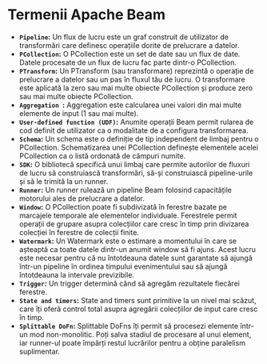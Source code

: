 # Termenii Apache Beam

- **`Pipeline`:** Un flux de lucru este un graf construit de utilizator de transformări care definesc operațiile dorite de prelucrare a datelor.
- **`PCollection`:** O PCollection este un set de date sau un flux de date. Datele procesate de un flux de lucru fac parte dintr-o PCollection.
- **`PTransform`:** Un PTransform (sau transformare) reprezintă o operație de prelucrare a datelor sau un pas în fluxul tău de lucru. O transformare este aplicată la zero sau mai multe obiecte PCollection și produce zero sau mai multe obiecte PCollection.
- **`Aggregation `:** Aggregation este calcularea unei valori din mai multe elemente de input (1 sau mai multe).
- **`User-defined function (UDF)`:** Anumite operații Beam permit rularea de cod definit de utilizator ca o modalitate de a configura transformarea.
- **`Schema`:** Un schema este o definiție de tip independent de limbaj pentru o PCollection. Schematizarea unei PCollection definește elementele acelei PCollection ca o listă ordonată de câmpuri numite.
- **`SDK`:** O bibliotecă specifică unui limbaj care permite autorilor de fluxuri de lucru să construiască transformări, să-și construiască pipeline-urile și să le trimită la un runner.
- **`Runner`:** Un runner rulează un pipeline Beam folosind capacitățile motorului ales de prelucrare a datelor.
- **`Window`:** O PCollection poate fi subdivizată în ferestre bazate pe marcajele temporale ale elementelor individuale. Ferestrele permit operații de grupare asupra colecțiilor care cresc în timp prin divizarea colecției în ferestre de colecții finite.
- **`Watermark`:** Un Watermark este o estimare a momentului în care se așteaptă ca toate datele dintr-un anumit window să fi ajuns. Acest lucru este necesar pentru că nu întotdeauna datele sunt garantate să ajungă într-un pipeline în ordinea timpului evenimentului sau să ajungă întotdeauna la intervale previzibile.
- **`Trigger`:** Un trigger determină când să agregăm rezultatele fiecărei ferestre.
- **`State and timers`:** State and timers sunt primitive la un nivel mai scăzut, care îți oferă control total asupra agregării colecțiilor de input care cresc în timp.
- **`Splittable DoFn`:** Splittable DoFns îți permit să procesezi elemente într-un mod non-monolitic. Poți salva stadiul de procesare al unui element, iar runner-ul poate împărți restul lucrărilor pentru a obține paralelism suplimentar.

